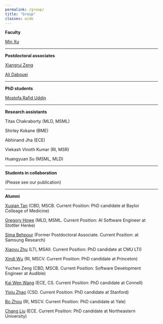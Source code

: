 ```yaml
---
permalink: /group/
title: "Group"
classes: wide
---
```


**Faculty**

[Min Xu](https://xulabs.github.io/min-xu)

---

**Postdoctoral associates**

[Xiangrui Zeng](https://scholar.google.com/citations?user=8gQLySoAAAAJ&view_op=list_works&sortby=pubdate)

[Ali Dabouei](https://alldbi.github.io)

---

**PhD students**

[Mostofa Rafid Uddin](https://duranrafid.github.io)

---

**Research assistants**

Titas Chakraborty (MLD, MSML)

Shirley Kokane (BME)

Abhinand Jha (ECE)

Viekash Vinoth Kumar (RI, MSR)

Huangyuan Su (MSML, MLD)

---

**Students in collaboration**

(Please see our publication)

---

**Alumni**

[Xuqian Tan](https://www.linkedin.com/in/xuqian-tan-554a62119/) (CBD, MSCB. Current Position: PhD candidate at Baylor Colleage of Medicine)

[Gregory Howe](https://www.linkedin.com/in/gregory-howe-189506178) (MLD, MSML. Current Position: AI Software Engineer at Stottler Henke)

[Sima Behpour](https://www.linkedin.com/in/sima-behpour-95037713b) (Former Postdoctoral Associate. Current Position: at Samsung Research)

[Xiaoyu Zhu](https://www.linkedin.com/in/xiaoyuzhu3/) (LTI, MSAII. Current Position: PhD candidate at CMU LTI)

[Xindi Wu](https://www.linkedin.com/in/xindi-cindy-wu-3ba243111) (RI, MSCV. Current Position: PhD candidate at Princeton)

Yuchen Zeng (CBD, MSCB. Current Position: Software Development Engineer at Audible)

[Kai Wen Wang](https://kaiwenw.github.io/) (ECE, CS. Current Position: PhD candidate at Connell)

[Yixiu Zhao](https://www.linkedin.com/in/yixiu-zhao-a00498128/) (CSD. Current Position: PhD candidate at Stanford)

[Bo Zhou](https://www.linkedin.com/in/bo-zhou-514177ab/) (RI, MSCV. Current Position: PhD candidate at Yale)  

[Chang Liu](https://sites.google.com/view/cliu5/home/) (ECE. Current Position: PhD candidate at Northeastern University)
